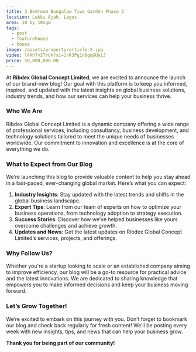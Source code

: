 ```yaml
---
title: 3 Bedroom Bungalow Tiwa Garden Phase 2
location: Lekki Ajah, Lagos.
area: 10 by 10sqm
tags:
  - post
  - featurehouse
  - house
image: /assets/property/article-2.jpg
video: l4Xh7v2TrUk?si=1nR3Pg1n8gqGUyiJ
price: 50,000,000.00
---
```


At **Ribdex Global Concept Limited**, we are excited to announce the launch of our brand-new blog! Our goal with this platform is to keep you informed, inspired, and updated with the latest insights on global business solutions, industry trends, and how our services can help your business thrive.

### Who We Are
Ribdex Global Concept Limited is a dynamic company offering a wide range of professional services, including consultancy, business development, and technology solutions tailored to meet the unique needs of businesses worldwide. Our commitment to innovation and excellence is at the core of everything we do.

### What to Expect from Our Blog
We’re launching this blog to provide valuable content to help you stay ahead in a fast-paced, ever-changing global market. Here’s what you can expect:
1. **Industry Insights**: Stay updated with the latest trends and shifts in the global business landscape.
2. **Expert Tips**: Learn from our team of experts on how to optimize your business operations, from technology adoption to strategy execution.
3. **Success Stories**: Discover how we’ve helped businesses like yours overcome challenges and achieve growth.
4. **Updates and News**: Get the latest updates on Ribdex Global Concept Limited’s services, projects, and offerings.

### Why Follow Us?
Whether you're a startup looking to scale or an established company aiming to improve efficiency, our blog will be a go-to resource for practical advice and the latest innovations. We are dedicated to sharing knowledge that empowers you to make informed decisions and keep your business moving forward.

### Let’s Grow Together!
We’re excited to embark on this journey with you. Don’t forget to bookmark our blog and check back regularly for fresh content! We’ll be posting every week with new insights, tips, and news that can help your business grow.

**Thank you for being part of our community!**